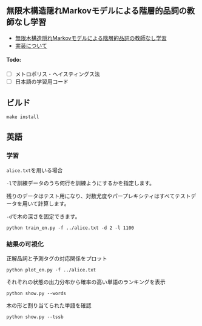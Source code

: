 ## 無限木構造隠れMarkovモデルによる階層的品詞の教師なし学習

- [無限木構造隠れMarkovモデルによる階層的品詞の教師なし学習](http://chasen.org/~daiti-m/paper/nl226ithmm.pdf)
- [実装について](http://musyoku.github.io/2017/03/09/%E7%84%A1%E9%99%90%E6%9C%A8%E6%A7%8B%E9%80%A0%E9%9A%A0%E3%82%8CMarkov%E3%83%A2%E3%83%87%E3%83%AB%E3%81%AB%E3%82%88%E3%82%8B%E9%9A%8E%E5%B1%A4%E7%9A%84%E5%93%81%E8%A9%9E%E3%81%AE%E6%95%99%E5%B8%AB%E3%81%AA%E3%81%97%E5%AD%A6%E7%BF%92/)

#### Todo:

- [ ] メトロポリス・ヘイスティングス法
- [ ] 日本語の学習用コード

## ビルド

```
make install
```

## 英語

### 学習

`alice.txt`を用いる場合

`-l`で訓練データのうち何行を訓練ようにするかを指定します。

残りのデータはテスト用になり、対数尤度やパープレキシティはすべてテストデータを用いて計算します。

`-d`で木の深さを固定できます。

```
python train_en.py -f ../alice.txt -d 2 -l 1100
```

### 結果の可視化

正解品詞と予測タグの対応関係をプロット

```
python plot_en.py -f ../alice.txt
```

それぞれの状態の出力分布から確率の高い単語のランキングを表示

```
python show.py --words
```

木の形と割り当てられた単語を確認

```
python show.py --tssb
```


